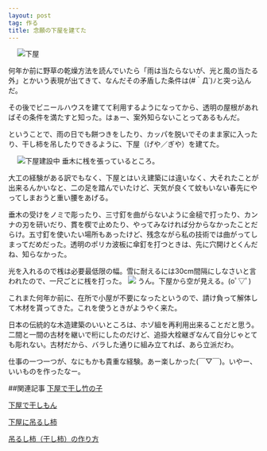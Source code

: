 ```yaml
---
layout: post
tag: 作る
title: 念願の下屋を建てた
---
```

　
![下屋](https://c2.staticflickr.com/8/7706/17237360452_45d097fe0d.jpg "下屋")

何年か前に野草の乾燥方法を読んでいたら「雨は当たらないが、光と風の当たる外」とかいう表現が出てきて、なんだその矛盾した条件は(#｀Д´)ﾉと突っ込んだ。

その後でビニールハウスを建てて利用するようになってから、透明の屋根があればその条件を満たすと知った。はぁー、案外知らないことってあるもんだ。

ということで、雨の日でも餅つきをしたり、カッパを脱いでそのまま家に入ったり、干し柿を吊したりできるように、下屋（げや／ぎや）を建てた。

　
![下屋建設中](https://c2.staticflickr.com/8/7599/16616632324_b26aedd54c.jpg "下屋建設中")
垂木に桟を張っているところ。

大工の経験がある訳でもなく、下屋とはいえ建築には違いなく、大それたことが出来るんかいなと、二の足を踏んでいたけど、天気が良くて蚊もいない春先にやってしまおうと重い腰をあげる。

垂木の受けをノミで彫ったり、三寸釘を曲がらないように金槌で打ったり、カンナの刃を研いだり、貫を楔で止めたり、やってみなければ分からなかったことだらけ。五寸釘を使いたい場所もあったけど、残念ながら私の技術では曲がってしまってだめだった。透明のポリカ波板に傘釘を打つときは、先に穴開けとくんだね、知らなかった。

光を入れるので桟は必要最低限の幅。雪に耐えるには30cm間隔にしなさいと言われたので、一尺ごとに桟を打った。
![](https://farm8.staticflickr.com/7719/16654223603_ea621c48e6.jpg)
うん。下屋から空が見える。(oﾟ▽ﾟ)

これまた何年か前に、在所で小屋が不要になったというので、請け負って解体して木材を貰ってきた。これを使うときがようやく来た。

日本の伝統的な木造建築のいいところは、ホゾ組を再利用出来ることだと思う。二間と一間の古材を継いで桁にしたのだけど、追掛大栓継ぎなんて自分じゃとても彫れない。古材だから、バラした通りに組み立てれば、あら立派だわ。

仕事の一つ一つが、なにもかも貴重な経験。あー楽しかった(￣▽￣)。いやー、いいものを作ったなー。


##関連記事
[下屋で干し竹の子](http://kobapan.com/blog/2015/04/29/hoshitakenoko.html)

[下屋で干しもん](http://kobapan.com/blog/2015/06/23/hoshimon.html)

[下屋に吊るし柿](http://kobapan.com/blog/2015/10/15/turushigaki.html)

[吊るし柿（干し柿）の作り方](http://kobapan.com/blog/2014/10/09/turushigaki.html)
